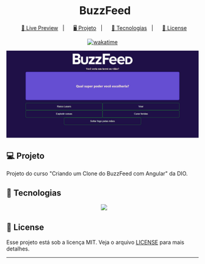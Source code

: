 <h1 align="center">
  BuzzFeed
</h1>

<p align="center">
  <a href="https://finandolopes-buzzfeed.vercel.app/">🔗 Live Preview</a>&nbsp;&nbsp;&nbsp;|&nbsp;&nbsp;&nbsp;
  <a href="#-projeto">🖥️ Projeto</a>&nbsp;&nbsp;&nbsp;|&nbsp;&nbsp;&nbsp;
  <a href="#-tecnologias">🚀 Tecnologias</a>&nbsp;&nbsp;&nbsp;|&nbsp;&nbsp;&nbsp;
  <a href="#-license">📝 License</a>
</p>

<p align="center">
    <a href="https://wakatime.com/badge/user/68660678-6b86-4b78-98df-f5f41a37e1bc/project/42030f11-dc0e-42ad-af74-da2d35656193"><img src="https://wakatime.com/badge/user/68660678-6b86-4b78-98df-f5f41a37e1bc/project/42030f11-dc0e-42ad-af74-da2d35656193.svg" alt="wakatime"></a>
</p>

![Preview](./src/assets/images/preview.jfif)

## 💻 Projeto

Projeto do curso "Criando um Clone do BuzzFeed com Angular" da DIO.

## 🚀 Tecnologias

<p align="center">
  <img src="https://img.shields.io/badge/angular-%23DD0031.svg?style=for-the-badge&logo=angular&logoColor=white">
</p>

## 📝 License

Esse projeto está sob a licença MIT. Veja o arquivo [LICENSE](LICENSE) para mais detalhes.

---
